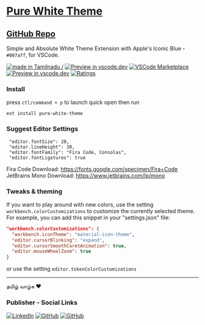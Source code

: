 # [Pure White Theme](https://marketplace.visualstudio.com/items?itemName=ashwingopalsamy.pure-white-theme)

## [GitHub Repo](https://github.com/ashwin2125/vscode-pure-white-theme) 

Simple and Absolute White Theme Extension with Apple's Iconic Blue - `#007aff`, for VSCode.

[![made in Tamilnadu / ](https://img.shields.io/badge/made%20in-tamilnadu%20/%20தமிழகம்-cf0000.svg?style=flat-square)](https://github.com/ashwin2125/pure-white-theme) 
[![Preview in vscode.dev](https://img.shields.io/badge/preview%20in-vscode.dev-blue)](https://vscode.dev/theme/ashwingopalsamy.pure-white-theme) [![VSCode Marketplace](https://vsmarketplacebadge.apphb.com/version/ashwingopalsamy.pure-white-theme.svg)](https://marketplace.visualstudio.com/items?itemName=ashwingopalsamy.pure-white-theme) [![Preview in vscode.dev](https://vsmarketplacebadge.apphb.com/installs/ashwingopalsamy.pure-white-theme.svg)](https://marketplace.visualstudio.com/items?itemName=ashwingopalsamy.pure-white-theme) [![Ratings](https://vsmarketplacebadge.apphb.com/rating-star/ashwingopalsamy.pure-white-theme.svg)](https://marketplace.visualstudio.com/items?itemName=ashwingopalsamy.pure-white-theme)

<!-- <img src="cover.png" width="100%"> -->

### Install

press `ctl/command + p` to launch quick open then run
```
ext install pure-white-theme
```

### Suggest Editor Settings
```
 "editor.fontSize": 20,
 "editor.lineHeight": 30,
 "editor.fontFamily": "Fira Code, Consolas",
 "editor.fontLigatures": true
```

Fira Code Download: https://fonts.google.com/specimen/Fira+Code <br>
JetBrains Mono Download: https://www.jetbrains.com/lp/mono

### Tweaks & theming

If you want to play around with new colors, use the setting
`workbench.colorCustomizations` to customize the currently selected theme. For
example, you can add this snippet in your "settings.json" file:

```json
"workbench.colorCustomizations": {
  "workbench.iconTheme": "material-icon-theme",
  "editor.cursorBlinking": "expand",
  "editor.cursorSmoothCaretAnimation": true,
  "editor.mouseWheelZoom": true
}
```
or use the setting `editor.tokenColorCustomizations`

---

தமிழ் வாழ்க ❤️

### Publisher - Social Links

[![LinkedIn](https://img.shields.io/badge/LinkedIn-0e76a8?style=for-the-badge&logo=linkedin&logoColor=white)](https://linkedin.com/in/ashwin2125)
[![GitHub](https://img.shields.io/badge/Twitter-1DA1F2?style=for-the-badge&logo=twitter&logoColor=white)](https://github.com/ashwin2125)
[![GitHub](https://img.shields.io/badge/Hashnode-007bff?style=for-the-badge&logo=hashnode&logoColor=white)](https://ashwxn.codes)